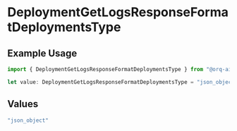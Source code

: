 # DeploymentGetLogsResponseFormatDeploymentsType

## Example Usage

```typescript
import { DeploymentGetLogsResponseFormatDeploymentsType } from "@orq-ai/node/models/operations";

let value: DeploymentGetLogsResponseFormatDeploymentsType = "json_object";
```

## Values

```typescript
"json_object"
```